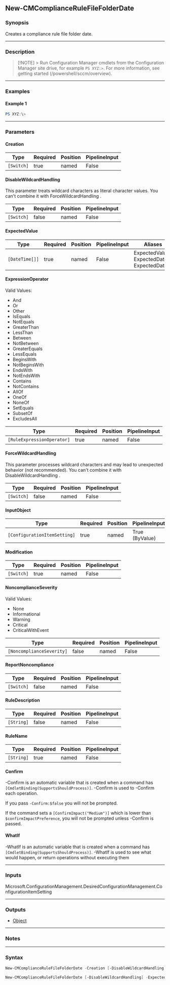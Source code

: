 New-CMComplianceRuleFileFolderDate
----------------------------------




### Synopsis
Creates a compliance rule file folder date.



---


### Description

> [!NOTE] > Run Configuration Manager cmdlets from the Configuration Manager site drive, for example `PS XYZ:>`. For more information, see getting started (/powershell/sccm/overview).



---


### Examples
#### Example 1
```PowerShell
PS XYZ:\>
```



---


### Parameters
#### **Creation**








|Type      |Required|Position|PipelineInput|
|----------|--------|--------|-------------|
|`[Switch]`|true    |named   |False        |



#### **DisableWildcardHandling**

This parameter treats wildcard characters as literal character values. You can't combine it with ForceWildcardHandling .






|Type      |Required|Position|PipelineInput|
|----------|--------|--------|-------------|
|`[Switch]`|false   |named   |False        |



#### **ExpectedValue**








|Type          |Required|Position|PipelineInput|Aliases                                          |
|--------------|--------|--------|-------------|-------------------------------------------------|
|`[DateTime[]]`|true    |named   |False        |ExpectedValues<br/>ExpectedDate<br/>ExpectedDates|



#### **ExpressionOperator**





Valid Values:

* And
* Or
* Other
* IsEquals
* NotEquals
* GreaterThan
* LessThan
* Between
* NotBetween
* GreaterEquals
* LessEquals
* BeginsWith
* NotBeginsWith
* EndsWith
* NotEndsWith
* Contains
* NotContains
* AllOf
* OneOf
* NoneOf
* SetEquals
* SubsetOf
* ExcludesAll






|Type                      |Required|Position|PipelineInput|
|--------------------------|--------|--------|-------------|
|`[RuleExpressionOperator]`|true    |named   |False        |



#### **ForceWildcardHandling**

This parameter processes wildcard characters and may lead to unexpected behavior (not recommended). You can't combine it with DisableWildcardHandling .






|Type      |Required|Position|PipelineInput|
|----------|--------|--------|-------------|
|`[Switch]`|false   |named   |False        |



#### **InputObject**








|Type                        |Required|Position|PipelineInput |Aliases|
|----------------------------|--------|--------|--------------|-------|
|`[ConfigurationItemSetting]`|true    |named   |True (ByValue)|Setting|



#### **Modification**








|Type      |Required|Position|PipelineInput|
|----------|--------|--------|-------------|
|`[Switch]`|true    |named   |False        |



#### **NoncomplianceSeverity**





Valid Values:

* None
* Informational
* Warning
* Critical
* CriticalWithEvent






|Type                     |Required|Position|PipelineInput|
|-------------------------|--------|--------|-------------|
|`[NoncomplianceSeverity]`|false   |named   |False        |



#### **ReportNoncompliance**








|Type      |Required|Position|PipelineInput|
|----------|--------|--------|-------------|
|`[Switch]`|false   |named   |False        |



#### **RuleDescription**








|Type      |Required|Position|PipelineInput|
|----------|--------|--------|-------------|
|`[String]`|false   |named   |False        |



#### **RuleName**








|Type      |Required|Position|PipelineInput|
|----------|--------|--------|-------------|
|`[String]`|true    |named   |False        |



#### **Confirm**
-Confirm is an automatic variable that is created when a command has ```[CmdletBinding(SupportsShouldProcess)]```.
-Confirm is used to -Confirm each operation.

If you pass ```-Confirm:$false``` you will not be prompted.


If the command sets a ```[ConfirmImpact("Medium")]``` which is lower than ```$confirmImpactPreference```, you will not be prompted unless -Confirm is passed.

#### **WhatIf**
-WhatIf is an automatic variable that is created when a command has ```[CmdletBinding(SupportsShouldProcess)]```.
-WhatIf is used to see what would happen, or return operations without executing them


---


### Inputs
Microsoft.ConfigurationManagement.DesiredConfigurationManagement.ConfigurationItemSetting





---


### Outputs
* [Object](https://learn.microsoft.com/en-us/dotnet/api/System.Object)






---


### Notes




---


### Syntax
```PowerShell
New-CMComplianceRuleFileFolderDate -Creation [-DisableWildcardHandling] -ExpectedValue <DateTime[]> -ExpressionOperator {IsEquals | NotEquals | GreaterThan | LessThan | Between | GreaterEquals | LessEquals | OneOf | NoneOf} [-ForceWildcardHandling] -InputObject <ConfigurationItemSetting> [-NoncomplianceSeverity {None | Informational | Warning | Critical | CriticalWithEvent}] [-ReportNoncompliance] [-RuleDescription <String>] -RuleName <String> [-Confirm] [-WhatIf] [<CommonParameters>]
```
```PowerShell
New-CMComplianceRuleFileFolderDate [-DisableWildcardHandling] -ExpectedValue <DateTime[]> -ExpressionOperator {IsEquals | NotEquals | GreaterThan | LessThan | Between | GreaterEquals | LessEquals | OneOf | NoneOf} [-ForceWildcardHandling] -InputObject <ConfigurationItemSetting> -Modification [-NoncomplianceSeverity {None | Informational | Warning | Critical | CriticalWithEvent}] [-ReportNoncompliance] [-RuleDescription <String>] -RuleName <String> [-Confirm] [-WhatIf] [<CommonParameters>]
```
